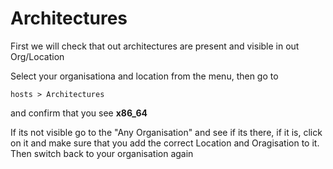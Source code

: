 # Architectures

First we will check that out architectures are present and visible in out Org/Location

Select your organisationa and location from the menu, then go to

```hosts > Architectures```


and confirm that you see **x86_64**

If its not visible go to the "Any Organisation" and see if its there, if it is, click on it and make sure that you add the correct Location and Oragisation to it. Then switch back to your organisation again


